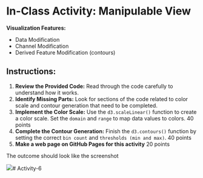 # In-Class Activity: Manipulable View

**Visualization Features:**

* Data Modification
* Channel Modification
* Derived Feature Modification (contours)


## Instructions:

1. **Review the Provided Code:** Read through the code carefully to understand how it works.
2. **Identify Missing Parts:** Look for sections of the code related to color scale and contour generation that need to be completed.
3. **Implement the Color Scale:** Use the `d3.scaleLinear()` function to create a color scale. Set the `domain` and `range` to map data values to colors. 40 points
4. **Complete the Contour Generation:** Finish the `d3.contours()` function by setting the correct `bin count` and `thresholds (min and max)`. 40 points
5. **Make a web page on GitHub Pages for this activity** 20 points

The outcome should look like the screenshot

<img src="imgs/preview.gif">#   A c t i v i t y - 6  
 